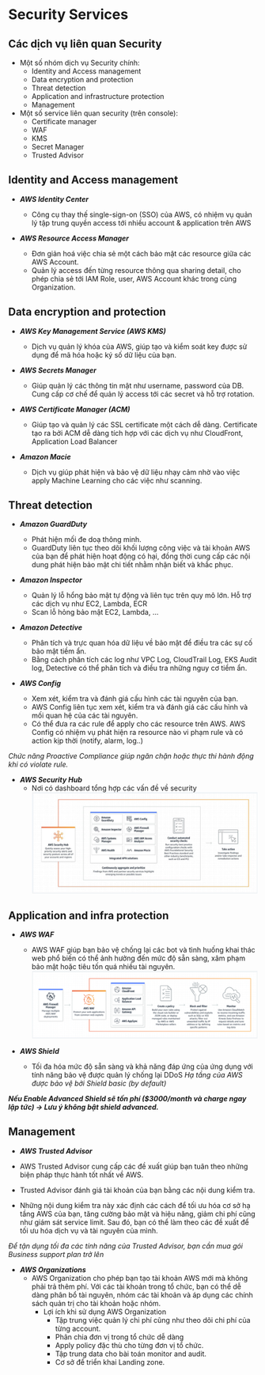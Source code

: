 # Security Services

## Các dịch vụ liên quan Security

- Một số nhóm dịch vụ Security chính:
  - Identity and Access management
  - Data encryption and protection
  - Threat detection
  - Application and infrastructure protection
  - Management
- Một số service liên quan security (trên console):
  - Certificate manager
  - WAF
  - KMS
  - Secret Manager
  - Trusted Advisor

## Identity and Access management

- ***AWS Identity Center***
  - Công cụ thay thế single-sign-on (SSO) của AWS, có nhiệm vụ quản lý tập trung quyền access tới nhiều account & application trên AWS

- ***AWS Resource Access Manager***
  - Đơn giản hoá việc chia sẻ một cách bảo mật các resource giữa các AWS Account.
  - Quản lý access đến từng resource thông qua sharing detail, cho phép chia sẻ tới IAM Role, user, AWS Account khác trong cùng Organization.

## Data encryption and protection

- ***AWS Key Management Service (AWS KMS)***
  - Dịch vụ quản lý khóa của AWS, giúp tạo và kiểm soát key được sử dụng để mã hóa hoặc ký số dữ liệu của bạn.

- ***AWS Secrets Manager***
  - Giúp quản lý các thông tin mật như username, password của DB. Cung cấp cơ chế để quản lý access tới các secret và hỗ trợ rotation.

- ***AWS Certificate Manager (ACM)***
  - Giúp tạo và quản lý các SSL certificate một cách dễ dàng. Certificate tạo ra bởi ACM dễ dàng tích hợp với các dịch vụ như CloudFront, Application Load Balancer

- ***Amazon Macie***
  - Dịch vụ giúp phát hiện và bảo vệ dữ liệu nhạy cảm nhờ vào việc apply Machine Learning cho các việc như scanning.

## Threat detection

- ***Amazon GuardDuty***
  - Phát hiện mối đe doạ thông minh.
  - GuardDuty liên tục theo dõi khối lượng công việc và tài khoản AWS của bạn để phát hiện hoạt động có hại, đồng thời cung cấp các nội dung phát hiện bảo mật chi tiết nhằm nhận biết và khắc phục.

- ***Amazon Inspector***
  - Quản lý lỗ hổng bảo mật tự động và liên tục trên quy mô lớn. Hỗ trợ các dịch vụ như EC2, Lambda, ECR
  - Scan lỗ hỏng bảo mật EC2, Lambda, ...

- ***Amazon Detective***
  - Phân tích và trực quan hóa dữ liệu về bảo mật để điều tra các sự cố bảo mật tiềm ẩn.
  - Bằng cách phân tích các log như VPC Log, CloudTrail Log, EKS Audit log, Detective có thể phân tích và điều tra những nguy cơ tiềm ẩn.

- ***AWS Config***
  - Xem xét, kiểm tra và đánh giá cấu hình các tài nguyên của bạn.
  - AWS Config liên tục xem xét, kiểm tra và đánh giá các cấu hình và mối quan hệ của các tài nguyên.
  - Có thể đưa ra các rule để apply cho các resource trên AWS. AWS Config có nhiệm vụ phát hiện ra resource nào vi phạm rule và có action kịp thời (notify, alarm, log..)

*Chức năng Proactive Compliance giúp ngăn chặn hoặc thực thi hành động khi có violate rule.*

- ***AWS Security Hub***
  - Nơi có dashboard tổng hợp các vấn đề về security
![Alt text](./image/sechub.png)

## Application and infra protection

- ***AWS WAF***
  - AWS WAF giúp bạn bảo vệ chống lại các bot và tình huống khai thác web phổ biến có thể ảnh hưởng đến mức độ sẵn sàng, xâm phạm bảo mật hoặc tiêu tốn quá nhiều tài nguyên.
![Alt text](./image/WAF.png)

- ***AWS Shield***
  - Tối đa hóa mức độ sẵn sàng và khả năng đáp ứng của ứng dụng với tính năng bảo vệ được quản lý chống lại DDoS
*Hạ tầng của AWS được bảo vệ bởi Shield basic (by default)*

***Nếu Enable Advanced Shield sẽ tốn phí ($3000/month và charge ngay lập tức) -> Lưu ý không bật shield advanced.***

## Management

- ***AWS Trusted Advisor***

- AWS Trusted Advisor cung cấp các đề xuất giúp bạn tuân theo những biện pháp thực hành tốt nhất về AWS.
- Trusted Advisor đánh giá tài khoản của bạn bằng các nội dung kiểm tra.
- Những nội dung kiểm tra này xác định các cách để tối ưu hóa cơ sở hạ tầng AWS của bạn, tăng cường bảo mật và hiệu năng, giảm chi phí cũng như giám sát service limit. Sau đó, bạn có thể làm theo các đề xuất để tối ưu hóa dịch vụ và tài nguyên của mình.

*Để tận dụng tối đa các tính năng của Trusted Advisor, bạn cần mua gói Business support plan trở lên*

- ***AWS Organizations***
  - AWS Organization cho phép bạn tạo tài khoản AWS mới mà không phải trả thêm phí. Với các tài khoản trong tổ chức, bạn có thể dễ dàng phân bổ tài nguyên, nhóm các tài khoản và áp dụng các chính sách quản trị cho tài khoản hoặc nhóm.
    - Lợi ích khi sử dụng AWS Organization
      - Tập trung việc quản lý chi phí cũng như theo dõi chi phí của từng account.
      - Phân chia đơn vị trong tổ chức dễ dàng
      - Apply policy đặc thù cho từng đơn vị tổ chức.
      - Tập trung data cho bài toán monitor and audit.
      - Cơ sở để triển khai Landing zone.
